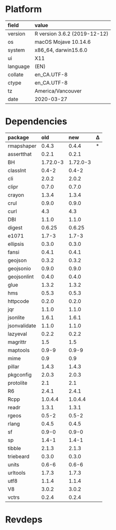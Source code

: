 # Platform

|field    |value                        |
|:--------|:----------------------------|
|version  |R version 3.6.2 (2019-12-12) |
|os       |macOS Mojave 10.14.6         |
|system   |x86_64, darwin15.6.0         |
|ui       |X11                          |
|language |(EN)                         |
|collate  |en_CA.UTF-8                  |
|ctype    |en_CA.UTF-8                  |
|tz       |America/Vancouver            |
|date     |2020-03-27                   |

# Dependencies

|package      |old      |new      |Δ  |
|:------------|:--------|:--------|:--|
|rmapshaper   |0.4.3    |0.4.4    |*  |
|assertthat   |0.2.1    |0.2.1    |   |
|BH           |1.72.0-3 |1.72.0-3 |   |
|classInt     |0.4-2    |0.4-2    |   |
|cli          |2.0.2    |2.0.2    |   |
|clipr        |0.7.0    |0.7.0    |   |
|crayon       |1.3.4    |1.3.4    |   |
|crul         |0.9.0    |0.9.0    |   |
|curl         |4.3      |4.3      |   |
|DBI          |1.1.0    |1.1.0    |   |
|digest       |0.6.25   |0.6.25   |   |
|e1071        |1.7-3    |1.7-3    |   |
|ellipsis     |0.3.0    |0.3.0    |   |
|fansi        |0.4.1    |0.4.1    |   |
|geojson      |0.3.2    |0.3.2    |   |
|geojsonio    |0.9.0    |0.9.0    |   |
|geojsonlint  |0.4.0    |0.4.0    |   |
|glue         |1.3.2    |1.3.2    |   |
|hms          |0.5.3    |0.5.3    |   |
|httpcode     |0.2.0    |0.2.0    |   |
|jqr          |1.1.0    |1.1.0    |   |
|jsonlite     |1.6.1    |1.6.1    |   |
|jsonvalidate |1.1.0    |1.1.0    |   |
|lazyeval     |0.2.2    |0.2.2    |   |
|magrittr     |1.5      |1.5      |   |
|maptools     |0.9-9    |0.9-9    |   |
|mime         |0.9      |0.9      |   |
|pillar       |1.4.3    |1.4.3    |   |
|pkgconfig    |2.0.3    |2.0.3    |   |
|protolite    |2.1      |2.1      |   |
|R6           |2.4.1    |2.4.1    |   |
|Rcpp         |1.0.4.4  |1.0.4.4  |   |
|readr        |1.3.1    |1.3.1    |   |
|rgeos        |0.5-2    |0.5-2    |   |
|rlang        |0.4.5    |0.4.5    |   |
|sf           |0.9-0    |0.9-0    |   |
|sp           |1.4-1    |1.4-1    |   |
|tibble       |2.1.3    |2.1.3    |   |
|triebeard    |0.3.0    |0.3.0    |   |
|units        |0.6-6    |0.6-6    |   |
|urltools     |1.7.3    |1.7.3    |   |
|utf8         |1.1.4    |1.1.4    |   |
|V8           |3.0.2    |3.0.2    |   |
|vctrs        |0.2.4    |0.2.4    |   |

# Revdeps

